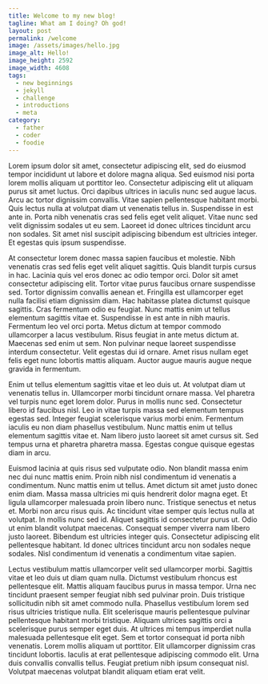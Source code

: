```yaml
---
title: Welcome to my new blog!
tagline: What am I doing? Oh god!
layout: post
permalink: /welcome
image: /assets/images/hello.jpg
image_alt: Hello!
image_height: 2592
image_width: 4608
tags:
  - new beginnings
  - jekyll
  - challenge
  - introductions
  - meta
category:
  - father
  - coder
  - foodie
---
```

Lorem ipsum dolor sit amet, consectetur adipiscing elit, sed do eiusmod tempor incididunt ut labore et dolore magna aliqua. Sed euismod nisi porta lorem mollis aliquam ut porttitor leo. Consectetur adipiscing elit ut aliquam purus sit amet luctus. Orci dapibus ultrices in iaculis nunc sed augue lacus. Arcu ac tortor dignissim convallis. Vitae sapien pellentesque habitant morbi. Quis lectus nulla at volutpat diam ut venenatis tellus in. Suspendisse in est ante in. Porta nibh venenatis cras sed felis eget velit aliquet. Vitae nunc sed velit dignissim sodales ut eu sem. Laoreet id donec ultrices tincidunt arcu non sodales. Sit amet nisl suscipit adipiscing bibendum est ultricies integer. Et egestas quis ipsum suspendisse.

At consectetur lorem donec massa sapien faucibus et molestie. Nibh venenatis cras sed felis eget velit aliquet sagittis. Quis blandit turpis cursus in hac. Lacinia quis vel eros donec ac odio tempor orci. Dolor sit amet consectetur adipiscing elit. Tortor vitae purus faucibus ornare suspendisse sed. Tortor dignissim convallis aenean et. Fringilla est ullamcorper eget nulla facilisi etiam dignissim diam. Hac habitasse platea dictumst quisque sagittis. Cras fermentum odio eu feugiat. Nunc mattis enim ut tellus elementum sagittis vitae et. Suspendisse in est ante in nibh mauris. Fermentum leo vel orci porta. Metus dictum at tempor commodo ullamcorper a lacus vestibulum. Risus feugiat in ante metus dictum at. Maecenas sed enim ut sem. Non pulvinar neque laoreet suspendisse interdum consectetur. Velit egestas dui id ornare. Amet risus nullam eget felis eget nunc lobortis mattis aliquam. Auctor augue mauris augue neque gravida in fermentum.

Enim ut tellus elementum sagittis vitae et leo duis ut. At volutpat diam ut venenatis tellus in. Ullamcorper morbi tincidunt ornare massa. Vel pharetra vel turpis nunc eget lorem dolor. Purus in mollis nunc sed. Consectetur libero id faucibus nisl. Leo in vitae turpis massa sed elementum tempus egestas sed. Integer feugiat scelerisque varius morbi enim. Fermentum iaculis eu non diam phasellus vestibulum. Nunc mattis enim ut tellus elementum sagittis vitae et. Nam libero justo laoreet sit amet cursus sit. Sed tempus urna et pharetra pharetra massa. Egestas congue quisque egestas diam in arcu.

Euismod lacinia at quis risus sed vulputate odio. Non blandit massa enim nec dui nunc mattis enim. Proin nibh nisl condimentum id venenatis a condimentum. Nunc mattis enim ut tellus. Amet dictum sit amet justo donec enim diam. Massa massa ultricies mi quis hendrerit dolor magna eget. Et ligula ullamcorper malesuada proin libero nunc. Tristique senectus et netus et. Morbi non arcu risus quis. Ac tincidunt vitae semper quis lectus nulla at volutpat. In mollis nunc sed id. Aliquet sagittis id consectetur purus ut. Odio ut enim blandit volutpat maecenas. Consequat semper viverra nam libero justo laoreet. Bibendum est ultricies integer quis. Consectetur adipiscing elit pellentesque habitant. Id donec ultrices tincidunt arcu non sodales neque sodales. Nisl condimentum id venenatis a condimentum vitae sapien.

Lectus vestibulum mattis ullamcorper velit sed ullamcorper morbi. Sagittis vitae et leo duis ut diam quam nulla. Dictumst vestibulum rhoncus est pellentesque elit. Mattis aliquam faucibus purus in massa tempor. Urna nec tincidunt praesent semper feugiat nibh sed pulvinar proin. Duis tristique sollicitudin nibh sit amet commodo nulla. Phasellus vestibulum lorem sed risus ultricies tristique nulla. Elit scelerisque mauris pellentesque pulvinar pellentesque habitant morbi tristique. Aliquam ultrices sagittis orci a scelerisque purus semper eget duis. At ultrices mi tempus imperdiet nulla malesuada pellentesque elit eget. Sem et tortor consequat id porta nibh venenatis. Lorem mollis aliquam ut porttitor. Elit ullamcorper dignissim cras tincidunt lobortis. Iaculis at erat pellentesque adipiscing commodo elit. Urna duis convallis convallis tellus. Feugiat pretium nibh ipsum consequat nisl. Volutpat maecenas volutpat blandit aliquam etiam erat velit.

